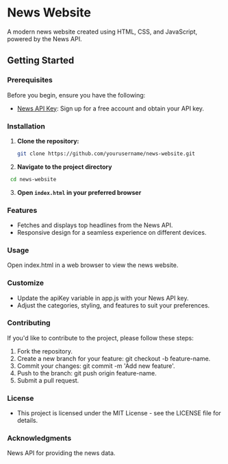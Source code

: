 # News Website

A modern news website created using HTML, CSS, and JavaScript, powered by the News API.

## Getting Started

### Prerequisites

Before you begin, ensure you have the following:

- [News API Key](https://newsapi.org/): Sign up for a free account and obtain your API key.

### Installation

1. **Clone the repository:**

   ```bash
   git clone https://github.com/yourusername/news-website.git
   ```

2. **Navigate to the project directory**
  ```bash
   cd news-website
  ```

3. **Open `index.html` in your preferred browser**


### Features

- Fetches and displays top headlines from the News API.
- Responsive design for a seamless experience on different devices.

### Usage

Open index.html in a web browser to view the news website.


### Customize

- Update the apiKey variable in app.js with your News API key.
- Adjust the categories, styling, and features to suit your preferences.


### Contributing

If you'd like to contribute to the project, please follow these steps:

1. Fork the repository.
2. Create a new branch for your feature: git checkout -b feature-name.
3. Commit your changes: git commit -m 'Add new feature'.
4. Push to the branch: git push origin feature-name.
5. Submit a pull request.

### License

- This project is licensed under the MIT License - see the LICENSE file for details.

### Acknowledgments

News API for providing the news data.
